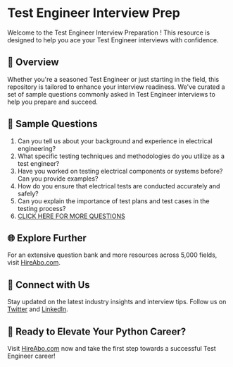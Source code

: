 # Test Engineer Interview Prep

Welcome to the Test Engineer Interview Preparation ! This resource is designed to help you ace your Test Engineer interviews with confidence.

## 🚀 Overview

Whether you're a seasoned Test Engineer or just starting in the field, this repository is tailored to enhance your interview readiness. We've curated a set of sample questions commonly asked in Test Engineer interviews to help you prepare and succeed.

## 📝 Sample Questions

1. Can you tell us about your background and experience in electrical engineering?
2. What specific testing techniques and methodologies do you utilize as a test engineer?
3. Have you worked on testing electrical components or systems before? Can you provide examples?
4. How do you ensure that electrical tests are conducted accurately and safely?
5. Can you explain the importance of test plans and test cases in the testing process?
6. [CLICK HERE FOR MORE QUESTIONS](https://hireabo.com/job/3_2_17/Test%20Engineer)

## 🌐 Explore Further

For an extensive question bank and more resources across 5,000 fields, visit [HireAbo.com](https://www.hireabo.com).

## 📱 Connect with Us

Stay updated on the latest industry insights and interview tips. Follow us on [Twitter](https://twitter.com/hireabo) and [LinkedIn](https://www.linkedin.com/in/hire-abo-3609972a8/).

## 🚀 Ready to Elevate Your Python Career?

Visit [HireAbo.com](https://www.hireabo.com) now and take the first step towards a successful Test Engineer career!